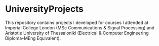 # UniversityProjects

This repository contains projects I developed for courses I attended at Imperial College London (MSc Communications & Signal Processing) and
Aristotle University of Thessaloniki (Electrical & Computer Engineering Diploma-MEng Equivalent).
